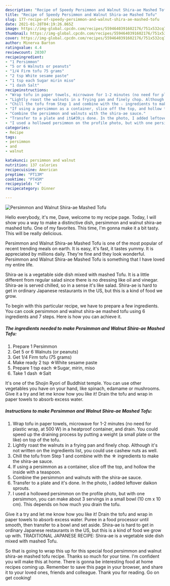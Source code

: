 ```yaml
---
description: "Recipe of Speedy Persimmon and Walnut Shira-ae Mashed Tofu"
title: "Recipe of Speedy Persimmon and Walnut Shira-ae Mashed Tofu"
slug: 177-recipe-of-speedy-persimmon-and-walnut-shira-ae-mashed-tofu
date: 2021-01-28T04:19:26.865Z
image: https://img-global.cpcdn.com/recipes/5594640391602176/751x532cq70/persimmon-and-walnut-shira-ae-mashed-tofu-recipe-main-photo.jpg
thumbnail: https://img-global.cpcdn.com/recipes/5594640391602176/751x532cq70/persimmon-and-walnut-shira-ae-mashed-tofu-recipe-main-photo.jpg
cover: https://img-global.cpcdn.com/recipes/5594640391602176/751x532cq70/persimmon-and-walnut-shira-ae-mashed-tofu-recipe-main-photo.jpg
author: Minerva Barton
ratingvalue: 4.4
reviewcount: 20307
recipeingredient:
- "1 Persimmon"
- "5 or 6 Walnuts or peanuts"
- "1/4 Firm tofu 75 grams"
- "2 tsp White sesame paste"
- "1 tsp each Sugar mirin miso"
- "1 dash Salt"
recipeinstructions:
- "Wrap tofu in paper towels, microwave for 1-2 minutes (no need for plastic wrap, at 500 W) in a heatproof container, and drain. You could speed up the draining process by putting a weight (a small plate or the like) on top of the tofu."
- "Lightly roast the walnuts in a frying pan and finely chop. Although it&#39;s not written on the ingredients list, you could use cashew nuts as well."
- "Chill the tofu from Step 1 and combine with the ☆ ingredients to make the shira-ae sauce."
- "If using a persimmon as a container, slice off the top, and hollow the inside with a teaspoon."
- "Combine the persimmon and walnuts with the shira-ae sauce."
- "Transfer to a plate and it&#39;s done. In the photo, I added leftover daikon sprouts."
- "I used a hollowed persimmon on the profile photo, but with one persimmon, you can make about 3 servings in a small bowl (10 cm x 10 cm). This depends on how much you drain the tofu."
categories:
- Recipe
tags:
- persimmon
- and
- walnut

katakunci: persimmon and walnut 
nutrition: 137 calories
recipecuisine: American
preptime: "PT13M"
cooktime: "PT45M"
recipeyield: "4"
recipecategory: Dinner

---
```



![Persimmon and Walnut Shira-ae Mashed Tofu](https://img-global.cpcdn.com/recipes/5594640391602176/751x532cq70/persimmon-and-walnut-shira-ae-mashed-tofu-recipe-main-photo.jpg)

Hello everybody, it's me, Dave, welcome to my recipe page. Today, I will show you a way to make a distinctive dish, persimmon and walnut shira-ae mashed tofu. One of my favorites. This time, I'm gonna make it a bit tasty. This will be really delicious.

Persimmon and Walnut Shira-ae Mashed Tofu is one of the most popular of recent trending meals on earth. It is easy, it's fast, it tastes yummy. It is appreciated by millions daily. They're fine and they look wonderful. Persimmon and Walnut Shira-ae Mashed Tofu is something that I have loved my entire life.

Shira-ae is a vegetable side dish mixed with mashed Tofu. It is a little different from regular salad since there is no dressing like oil and vinegar. Shira-ae is served chilled, so in a sense it&#39;s like salad. Shira-ae is hard to get in ordinary Japanese restaurants in the US, but this is a kind of food we grow.


To begin with this particular recipe, we have to prepare a few ingredients. You can cook persimmon and walnut shira-ae mashed tofu using 6 ingredients and 7 steps. Here is how you can achieve it.

<!--inarticleads1-->

##### The ingredients needed to make Persimmon and Walnut Shira-ae Mashed Tofu:

1. Prepare 1 Persimmon
1. Get 5 or 6 Walnuts (or peanuts)
1. Get 1/4 Firm tofu (75 grams)
1. Make ready 2 tsp ☆White sesame paste
1. Prepare 1 tsp each ☆Sugar, mirin, miso
1. Take 1 dash ☆Salt


It&#39;s one of the Shojin Ryori of Buddhist temple. You can use other vegetables you have on your hand, like spinach, edamame or mushrooms. Give it a try and let me know how you like it! Drain the tofu and wrap in paper towels to absorb excess water. 

<!--inarticleads2-->

##### Instructions to make Persimmon and Walnut Shira-ae Mashed Tofu:

1. Wrap tofu in paper towels, microwave for 1-2 minutes (no need for plastic wrap, at 500 W) in a heatproof container, and drain. You could speed up the draining process by putting a weight (a small plate or the like) on top of the tofu.
1. Lightly roast the walnuts in a frying pan and finely chop. Although it&#39;s not written on the ingredients list, you could use cashew nuts as well.
1. Chill the tofu from Step 1 and combine with the ☆ ingredients to make the shira-ae sauce.
1. If using a persimmon as a container, slice off the top, and hollow the inside with a teaspoon.
1. Combine the persimmon and walnuts with the shira-ae sauce.
1. Transfer to a plate and it&#39;s done. In the photo, I added leftover daikon sprouts.
1. I used a hollowed persimmon on the profile photo, but with one persimmon, you can make about 3 servings in a small bowl (10 cm x 10 cm). This depends on how much you drain the tofu.


Give it a try and let me know how you like it! Drain the tofu and wrap in paper towels to absorb excess water. Puree in a food processor until smooth, then transfer to a bowl and set aside. Shira-ae is hard to get in ordinary Japanese restaurants in the US, but this is a kind of food we grow up with. TRADITIONAL JAPANESE RECIPE: Shira-ae is a vegetable side dish mixed with mashed Tofu. 

So that is going to wrap this up for this special food persimmon and walnut shira-ae mashed tofu recipe. Thanks so much for your time. I'm confident you will make this at home. There is gonna be interesting food at home recipes coming up. Remember to save this page in your browser, and share it to your loved ones, friends and colleague. Thank you for reading. Go on get cooking!
